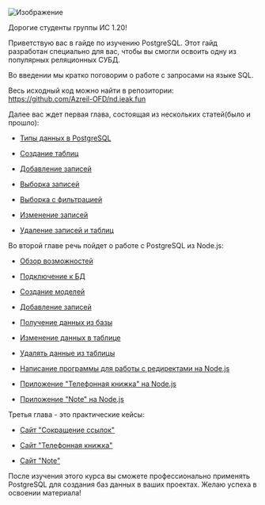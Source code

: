 ![Изображение](https://aniyuki.com/wp-content/uploads/2022/08/aniyuki-hello-10.gif)

Дорогие студенты группы ИС 1.20!

Приветствую вас в гайде по изучению PostgreSQL. Этот гайд разработан специально для вас, чтобы вы смогли освоить одну из популярных реляционных СУБД.

Во введении мы кратко поговорим о работе с запросами на языке SQL.

Весь исходный код можно найти в репозитории: https://github.com/Azreil-OFD/nd.ieak.fun

Далее вас ждет первая глава, состоящая из нескольких статей(было и прошло):

- [Типы данных в PostgreSQL](lesson_404.md)

- [Создание таблиц](lesson_404.md) 

- [Добавление записей](lesson_404.md)

- [Выборка записей](lesson_404.md)

- [Выборка с фильтрацией](lesson_404.md)

- [Изменение записей](lesson_404.md)

- [Удаление записей и таблиц](lesson_404.md)

Во второй главе речь пойдет о работе с PostgreSQL из Node.js:

- [Обзор возможностей](lesson_2_1.md)

- [Подключение к БД](lesson_2_2.md)

- [Создание моделей](lesson_2_3.md) 

- [Добавление записей](lesson_2_4.md)

- [Получение данных из базы](lesson_2_5.md)

- [Изменение данных в таблице](lesson_2_6.md)

- [Удалять данные из таблицы](lesson_2_7.md)

- [Написание программы для работы с редиректами на Node.js](lesson_2_8.md)

- [Приложение "Телефонная книжка" на Node.js](lesson_2_9.md)

- [Приложение "Note" на Node.js](lesson_2_10.md)


Третья глава - это практические кейсы:

- [Сайт "Сокращение ссылок"](lesson_404.md)

- [Сайт "Телефонная книжка"](lesson_404.md)

- [Сайт "Note"](lesson_404.md)

После изучения этого курса вы сможете профессионально применять PostgreSQL для создания баз данных в ваших проектах. Желаю успеха в освоении материала!
